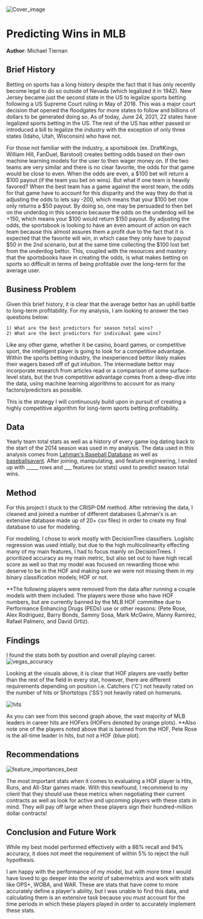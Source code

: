 ![Cover_image](https://user-images.githubusercontent.com/67566192/123279116-8d610380-d4d5-11eb-88d2-327de940fc53.jpg)

# Predicting Wins in MLB 

**Author**: Michael Tiernan

## Brief History
Betting on sports has a long history despite the fact that it has only recently become legal to do so outside of Nevada (which legalized it in 1942). New Jersey became just the second state in the US to legalize sports betting following a US Supreme Court ruling in May of 2018. This was a major court decision that opened the floodgates for more states to follow and billions of dollars to be generated doing so. As of today, June 24, 2021, 22 states have legalized sports betting in the US. The rest of the US has either passed or introduced a bill to legalize the industry with the exception of only three states (Idaho, Utah, Wisconsin) who have not. 

For those not familiar with the industry, a sportsbook (ex. DraftKings, William Hill, FanDuel, Barstool) creates betting odds based on their own machine learning models for the user to then wager money on. If the two teams are very similar and there is no clear favorite, the odds for that game would be close to even. When the odds are even, a $100 bet will return a $100 payout (if the team you bet on wins). But what if one team is heavily favored? When the best team has a game against the worst team, the odds for that game have to account for this disparity and the way they do that is adjusting the odds to lets say -200, which means that your $100 bet now only returns a $50 payout. By doing so, one may be persuaded to then bet on the underdog in this scenario because the odds on the underdog will be +150, which means your $100 would return $150 payout. By adjusting the odds, the sportsbook is looking to have an even amount of action on each team because this almost assures them a profit due to the fact that it is expected that the favorite will win, in which case they only have to payout $50 in the 2nd scenario, but at the same time collecting the $100 lost bet from the underdog bettor. This, coupled with the resources and mastery that the sportsbooks have in creating the odds, is what makes betting on sports so difficult in terms of being profitable over the long-term for the average user.

## Business Problem
Given this brief history, it is clear that the average bettor has an uphill battle to long-term profitability. For my analysis, I am looking to answer the two questions below:

    1) What are the best predictors for season total wins?
    2) What are the best predictors for individual game wins?

Like any other game, whether it be casino, board games, or competitive sport, the intelligent player is going to  look for a competitive advantage. Within the sports betting industry, the inexperienced bettor likely makes their wagers based off of gut intuition. The intermediate bettor may incorporate research from articles read or a comparison of some surface-level stats, but the true competitive advantage comes from a deep-dive into the data, using machine learning algorithms to account for as many factors/predictors as possible. 

This is the strategy I will continuously build upon in pursuit of creating a highly competitive algorithm for long-term sports betting profitability.
 

## Data
Yearly team total stats as well as a history of every game log dating back to the start of the 2014 season was used in my analysis.
The data used in this analysis comes from [Lahman's Baseball Database](http://www.seanlahman.com/baseball-archive/statistics/) as well as [baseballsavant](https://baseballsavant.mlb.com/leaderboard/custom?year=2019,2018,2017,2016,2015&type=batter&filter=&sort=4&sortDir=desc&min=q&selections=xba,xslg,xwoba,xobp,xiso,exit_velocity_avg,launch_angle_avg,barrel_batted_rate,&chart=false&x=xba&y=xba&r=no&chartType=beeswarm). After joining, manipulating, and feature engineering, I ended up with _____ rows and ___ features (or stats) used to predict season total wins. 


## Method
For this project I stuck to the CRISP-DM method. After retrieving the data, I cleaned and joined a number of different databases (Lahman's is an extensive database made up of 20+ csv files) in order to create my final database to use for modeling. 

For modeling, I chose to work mostly with DecisionTree classifiers. Logisitc regression was used intially, but due to the high multicolinearity effecting many of my main features, I had to focus mainly on DecisionTrees. I prioritized accuracy as my main metric, but also set out to have high recall score as well so that my model was focused on rewarding those who deserve to be in the HOF and making sure we were not missing them in my binary classification models; HOF or not.

**The following players were removed from the data after running a couple models with them included. The players were those who have HOF numbers, but are currently banned by the MLB HOF committee due to Performance Enhancing Drugs (PEDs) use or other reasons:
(Pete Rose, Alex Rodriguez, Barry Bonds, Sammy Sosa, Mark McGwire, Manny Ramirez, Rafael Palmero, and David Ortiz).

## Findings
I found the stats both by position and overall playing career.
![vegas_accuracy](https://user-images.githubusercontent.com/67566192/123279297-b8e3ee00-d4d5-11eb-9d54-f51167796a25.png)

Looking at the visuals above, it is clear that HOF players are vastly better than the rest of the field in every stat, however, there are different requirements depending on position i.e. Catchers ('C') not heavily rated on the number of hits or Shortstops ('SS') not heavily rated on homeruns. 



![hits](https://user-images.githubusercontent.com/67566192/109270845-a6ce9900-77dc-11eb-9621-0721baae4381.png)

As you can see from this second graph above, the vast majority of MLB leaders in career hits are HOFers (HOFers denoted by orange plots). 
**Also note one of the players noted above that is banned from the HOF, Pete Rose is the all-time leader in hits, but not a HOF (blue plot).


## Recommendations
![feature_importances_best](https://user-images.githubusercontent.com/67566192/109297156-8cf27d80-77ff-11eb-9032-08d929033f29.png)

The most important stats when it comes to evaluating a HOF player is Hits, Runs, and All-Star games made. With this newfound, I recommend to my client that they should use these metrics when negotiating their current contracts as well as look for active and upcoming players with these stats in mind. They will pay off large when these players sign their hundred-million dollar contracts! 

## Conclusion and Future Work
While my best model performed effectively with a 86% recall and 94% accuracy, it does not meet the requirement of within 5% to reject the null hypothesis. 

I am happy with the performance of my model, but with more time I would have loved to go deeper into the world of sabermetrics and work with stats like OPS+, WOBA, and WAR. These are stats that have come to more accurately define a player's ability, but I was unable to find this data, and calculating them is an extensive task because you must account for the time periods in which these players played in order to accurately implement these stats.
    
